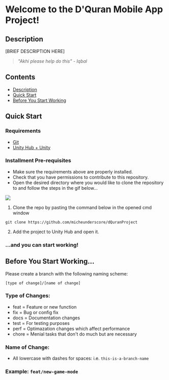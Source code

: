 # Welcome to the D'Quran Mobile App Project!
## Description
[BRIEF DESCRIPTION HERE]
> *"Akhi please help do this" - Iqbal*

## Contents
- [Description](#description)
- [Quick Start](#quick-start)
- [Before You Start Working](#before-you-start-working)

## Quick Start
### Requirements
- [Git](https://git-scm.com/downloads)
- [Unity Hub + Unity](https://unity.com/download)

### Installment Pre-requisites
- Make sure the requirements above are properly installed.
- Check that you have permissions to contribute to this repository.
- Open the desired directory where you would like to clone the repository to and follow the steps in the gif below...

![](https://i.imgur.com/V1CwPfK.gif)

1. Clone the repo by pasting the command below in the opened cmd window
```
git clone https://github.com/micheunderscore/dQuranProject
```

2. Add the project to Unity Hub and open it.

### ...and you can start working!

## Before You Start Working...

Please create a branch with the following naming scheme:
```
[type of change]/[name of change]
```

### Type of Changes:
- feat = Feature or new function
- fix = Bug or config fix
- docs = Documentation changes
- test = For testing purposes
- perf = Optimazation changes which affect performance 
- chore = Menial tasks that don't do much but are necessary

### Name of Change:
- All lowercase with dashes for spaces: i.e. `this-is-a-branch-name`

### Example: `feat/new-game-mode`
